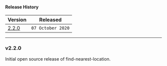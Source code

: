 #### Release History

| Version | Released |
| --- | --- |
| [2.2.0](#v220) | `07 October 2020` |

---

### v2.2.0

Initial open source release of find-nearest-location.